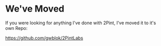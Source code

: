 # We've Moved

If you were looking for anything I've done with 2Pint, I've moved it to it's own Repo:

<https://github.com/gwblok/2PintLabs>
